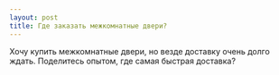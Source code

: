 ```yaml
---
layout: post 
title: Где заказать межкомнатные двери? 
--- 
```

Хочу купить межкомнатные двери, но везде доставку очень долго ждать. Поделитесь опытом, где самая быстрая доставка?